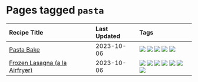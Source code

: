 # Pages tagged `pasta`

|Recipe Title|Last Updated|Tags
|:---|:---|:---|
|[Pasta Bake](../recipes/pastabake.md)|2023-10-06|[![](https://img.shields.io/badge/tag-baked-e2596)](../tags/baked.md) [![](https://img.shields.io/badge/tag-beef-427cd)](../tags/beef.md) [![](https://img.shields.io/badge/tag-cheesey-32613c)](../tags/cheesey.md) [![](https://img.shields.io/badge/tag-pasta-659a8f)](../tags/pasta.md) [![](https://img.shields.io/badge/tag-sides-062ab)](../tags/sides.md)|
|[Frozen Lasagna (a la Airfryer)](../recipes/lasagnaairfryer.md)|2023-10-06|[![](https://img.shields.io/badge/tag-airfryer-6d71)](../tags/airfryer.md) [![](https://img.shields.io/badge/tag-cheesey-32613c)](../tags/cheesey.md) [![](https://img.shields.io/badge/tag-easy-d5a11)](../tags/easy.md) [![](https://img.shields.io/badge/tag-italian-b7439e)](../tags/italian.md) [![](https://img.shields.io/badge/tag-mine-9fef19)](../tags/mine.md) [![](https://img.shields.io/badge/tag-pasta-659a8f)](../tags/pasta.md) [![](https://img.shields.io/badge/tag-reheating-5d33f3)](../tags/reheating.md)|